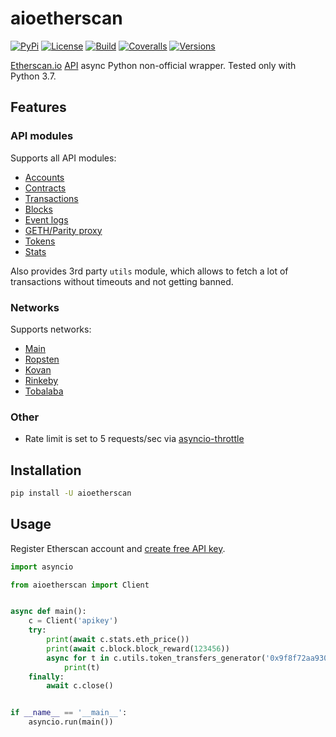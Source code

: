 # aioetherscan

[![PyPi](https://img.shields.io/pypi/v/aioetherscan.svg)](https://pypi.org/project/aioetherscan/)
[![License](https://img.shields.io/pypi/l/aioetherscan.svg)](https://pypi.org/project/aioetherscan/)
[![Build](https://travis-ci.com/ape364/aioetherscan.svg?branch=master)](https://travis-ci.com/ape364/aioetherscan)
[![Coveralls](https://img.shields.io/coveralls/ape364/aioetherscan.svg)](https://coveralls.io/github/ape364/aioetherscan)
[![Versions](https://img.shields.io/pypi/pyversions/aioetherscan.svg)](https://pypi.org/project/aioetherscan/)


[Etherscan.io](https://etherscan.io) [API](https://etherscan.io/apis) async Python non-official wrapper. Tested only with Python 3.7.

## Features

### API modules

Supports all API modules:

* [Accounts](https://etherscan.io/apis#accounts)
* [Contracts](https://etherscan.io/apis#contracts)
* [Transactions](https://etherscan.io/apis#transactions)
* [Blocks](https://etherscan.io/apis#blocks)
* [Event logs](https://etherscan.io/apis#logs)
* [GETH/Parity proxy](https://etherscan.io/apis#proxy)
* [Tokens](https://etherscan.io/apis#tokens)
* [Stats](https://etherscan.io/apis#stats)

Also provides 3rd party `utils` module, which allows to fetch a lot of transactions without timeouts and not getting banned.

### Networks

Supports networks:

* [Main](https://etherscan.io/)
* [Ropsten](https://ropsten.etherscan.io/)
* [Kovan](https://kovan.etherscan.io/)
* [Rinkeby](https://rinkeby.etherscan.io/)
* [Tobalaba](https://tobalaba.etherscan.com/)

### Other

* Rate limit is set to 5 requests/sec via [asyncio-throttle](https://github.com/hallazzang/asyncio-throttle)

## Installation

```sh
pip install -U aioetherscan
```

## Usage
Register Etherscan account and [create free API key](https://etherscan.io/myapikey).

```python
import asyncio

from aioetherscan import Client


async def main():
    c = Client('apikey')
    try:
        print(await c.stats.eth_price())
        print(await c.block.block_reward(123456))
        async for t in c.utils.token_transfers_generator('0x9f8f72aa9304c8b593d555f12ef6589cc3a579a2'):
            print(t)
    finally:
        await c.close()


if __name__ == '__main__':
    asyncio.run(main())
```